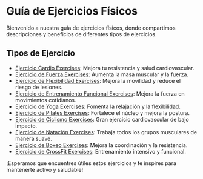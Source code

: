 # Guía de Ejercicios Físicos

Bienvenido a nuestra guía de ejercicios físicos, donde compartimos descripciones y beneficios de diferentes tipos de ejercicios.

## Tipos de Ejercicio

- [Ejercicio Cardio Exercises](ejercicios/cardio.md): Mejora tu resistencia y salud cardiovascular.
- [Ejercicio de Fuerza Exercises](ejercicios/strength.md): Aumenta la masa muscular y la fuerza.
- [Ejercicio de Flexibilidad Exercises](ejercicios/flexibility.md): Mejora la movilidad y reduce el riesgo de lesiones.
- [Ejercicio de Entrenamiento Funcional Exercises](ejercicios/functionalTraining.md): Mejora la fuerza en movimientos cotidianos.
- [Ejercicio de Yoga Exercises](ejercicios/yoga.md): Fomenta la relajación y la flexibilidad.
- [Ejercicio de Pilates Exercises](ejercicios/pilates.md): Fortalece el núcleo y mejora la postura.
- [Ejercicio de Ciclismo Exercises](ejercicios/cycling.md): Gran ejercicio cardiovascular de bajo impacto.
- [Ejercicio de Natación Exercises](ejercicios/swimming.md): Trabaja todos los grupos musculares de manera suave.
- [Ejercicio de Boxeo Exercises](ejercicios/boxing.md): Mejora la coordinación y la resistencia.
- [Ejercicio de CrossFit Exercises](ejercicios/crossfit.md): Entrenamiento intensivo y funcional.

¡Esperamos que encuentres útiles estos ejercicios y te inspires para mantenerte activo y saludable!